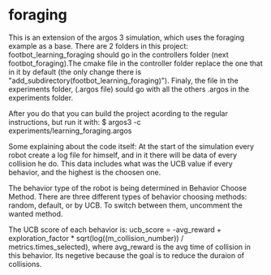 # foraging
This is an extension of the argos 3 simulation, which uses the foraging example as a base.
There are 2 folders in this project: footbot_learning_foraging should go in the controllers folder (next footbot_foraging).The cmake file in the controller folder replace the one that in it by default (the only change there is "add_subdirectory(footbot_learning_foraging)"). Finaly, the file in the experiments folder, (.argos file) sould go with all the others .argos in the experiments folder.

After you do that you can build the project acording to the regular instructions, but run it with: 
    $ argos3 -c experiments/learning_foraging.argos

Some explaining about the code itself:
At the start of the simulation every robot create a log file for himself,
and in it there will be data of every collision he do.
This data includes what was the UCB value if every behavior, and the highest is the choosen one.

The behavior type of the robot is being determined in Behavior Choose Method.
There are three different types of behavior choosing methods: random, default, 
or by UCB. To switch between them, uncomment the wanted method.

The UCB score of each behavior is:
ucb_score = -avg_reward + exploration_factor * sqrt(log((m_collision_number)) / metrics.times_selected),
where avg_reward is the avg time of collision in this behavior. Its negetive because the goal is to reduce the duraion of collisions.

